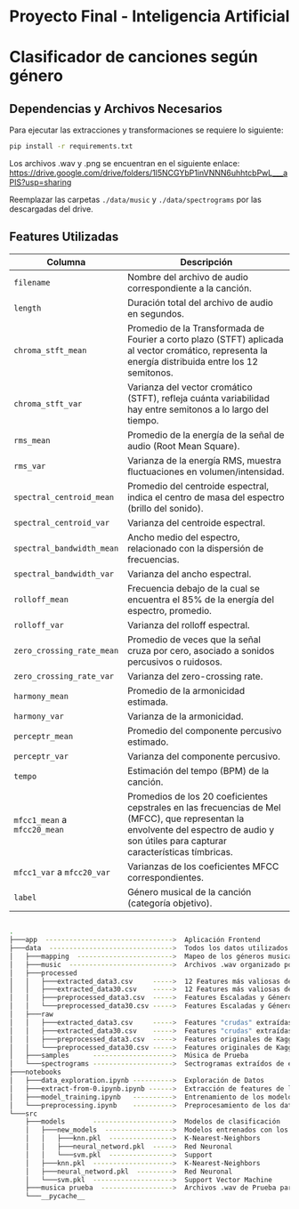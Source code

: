 # Proyecto Final - Inteligencia Artificial
# Clasificador de canciones según género

## Dependencias y Archivos Necesarios
Para ejecutar las extracciones y transformaciones se requiere lo siguiente:
``` bash
pip install -r requirements.txt
```

Los archivos .wav y .png se encuentran en el siguiente enlace:
https://drive.google.com/drive/folders/1l5NCGYbP1inVNNN6uhhtcbPwL___aPIS?usp=sharing

Reemplazar las carpetas `./data/music` y `./data/spectrograms` por las descargadas del drive.

## Features Utilizadas
| Columna                      | Descripción                        |
| ---------------------------- |--------------------------------------------- |
| `filename`               | Nombre del archivo de audio correspondiente a la canción.|
| `length`                 | Duración total del archivo de audio en segundos.|
| `chroma_stft_mean`       | Promedio de la Transformada de Fourier a corto plazo (STFT) aplicada al vector cromático, representa la energía distribuida entre los 12 semitonos.|
| `chroma_stft_var`        | Varianza del vector cromático (STFT), refleja cuánta variabilidad hay entre semitonos a lo largo del tiempo.|
| `rms_mean`               | Promedio de la energía de la señal de audio (Root Mean Square).   |
| `rms_var`                    | Varianza de la energía RMS, muestra fluctuaciones en volumen/intensidad.             |
| `spectral_centroid_mean`     | Promedio del centroide espectral, indica el centro de masa del espectro (brillo del sonido). |
| `spectral_centroid_var`      | Varianza del centroide espectral.|
| `spectral_bandwidth_mean`    | Ancho medio del espectro, relacionado con la dispersión de frecuencias.         |
| `spectral_bandwidth_var`     | Varianza del ancho espectral.|
| `rolloff_mean`               | Frecuencia debajo de la cual se encuentra el 85% de la energía del espectro, promedio.|
| `rolloff_var`                | Varianza del rolloff espectral.|
| `zero_crossing_rate_mean`    | Promedio de veces que la señal cruza por cero, asociado a sonidos percusivos o ruidosos.|
| `zero_crossing_rate_var`     | Varianza del zero-crossing rate.|
| `harmony_mean`               | Promedio de la armonicidad estimada.|
| `harmony_var`                | Varianza de la armonicidad.|
| `perceptr_mean`              | Promedio del componente percusivo estimado.|
| `perceptr_var`               | Varianza del componente percusivo.|
| `tempo`                      | Estimación del tempo (BPM) de la canción.|
| `mfcc1_mean` a `mfcc20_mean` | Promedios de los 20 coeficientes cepstrales en las frecuencias de Mel (MFCC), que representan la envolvente del espectro de audio y son útiles para capturar características tímbricas.|
| `mfcc1_var` a `mfcc20_var`   | Varianzas de los coeficientes MFCC correspondientes.|
| `label`                      | Género musical de la canción (categoría objetivo).|

## 
``` bash
.
├───app  -------------------------------->  Aplicación Frontend
├───data  ------------------------------->  Todos los datos utilizados en el proyecto
│   ├───mapping  ------------------------>  Mapeo de los géneros musicales                           
│   ├───music  -------------------------->  Archivos .wav organizado por géneros 
│   ├───processed
│   │   ├───extracted_data3.csv     ----->  12 Features más valiosas de extracted_data3.csv
│   │   ├───extracted_data30.csv    ----->  12 Features más valiosas de extracted_data30.csv
│   │   ├───preprocessed_data3.csv  ----->  Features Escaladas y Géneros Codificados de features_3_sec.csv
│   │   └───preprocessed_data30.csv ----->  Features Escaladas y Géneros Codificados de features_30_sec.csv
│   ├───raw
│   │   ├───extracted_data3.csv     ----->  Features "crudas" extraídas de extract-from-0.ipynb
│   │   ├───extracted_data30.csv    ----->  Features "crudas" extraídas de extract-from-0.ipynb
│   │   ├───preprocessed_data3.csv  ----->  Features originales de Kaggle
│   │   └───preprocessed_data30.csv ----->  Features originales de Kaggle
│   ├───samples      -------------------->  Música de Prueba
│   └───spectrograms -------------------->  Sectrogramas extraídos de extract-from-0.ipynb
├───notebooks
│   ├───data_exploration.ipynb ---------->  Exploración de Datos
│   ├───extract-from-0.ipynb.ipynb ------>  Extracción de features de los archivos .wav y creación de los espectrogramas
│   ├───model_training.ipynb   ---------->  Entrenamiento de los modelos de clasificación
│   └───preprocessing.ipynb    ---------->  Preprocesamiento de los datos (Creación archivos .CSV de preprocessed y extracted data)
└───src
    ├───models       -------------------->  Modelos de clasificación
    │   ├───new_models  ----------------->  Modelos entrenados con los datos de extract-from-0.ipynb
    │   │   ├───knn.pkl  ---------------->  K-Nearest-Neighbors
    │   │   ├───neural_netword.pkl  ----->  Red Neuronal
    │   │   └───svm.pkl  ---------------->  Support  
    │   ├───knn.pkl  -------------------->  K-Nearest-Neighbors
    │   ├───neural_netword.pkl  --------->  Red Neuronal
    │   └───svm.pkl  -------------------->  Support Vector Machine
    ├───musica prueba  ------------------>  Archivos .wav de Prueba para el programa de Python
    └───__pycache__
```
